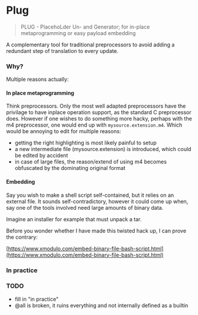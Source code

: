 # Plug

> PLUG - PlacehoLder Un- and Generator; for in-place metaprogramming or easy payload embedding

A complementary tool for traditional preprocessors to avoid adding a redundant step of translation to every update.

### Why?
Multiple reasons actually:

#### In place metaprogramming
Think preprocessors.
Only the most well adapted preprocessors have the privilage to have inplace operation support,
as the standard C preprocessor does.
However if one wishes to do something more hacky,
perhaps with the m4 preprocessor,
one would end up with `mysource.extension.m4`.
Which would be annoying to edit for multiple reasons:
+ getting the right highlighting is most likely painful to setup
+ a new intermediate file (mysource.extension) is introduced, which could be edited by accident
+ in case of large files, the reason/extend of using m4 becomes obfuscated by the dominating original format

#### Embedding
Say you wish to make a shell script self-contained,
but it relies on an external file.
It sounds self-contradictory,
however it could come up when,
say one of the tools involved need large amounts of binary data.

Imagine an installer for example that must unpack a tar.

Before you wonder whether I have made this twisted hack up, I can prove the contrary:

[https://www.xmodulo.com/embed-binary-file-bash-script.html](https://www.xmodulo.com/embed-binary-file-bash-script.html)

### In practice

### TODO
+ fill in "in practice"
+ @all is broken, it ruins everything and not internally defined as a builtin
